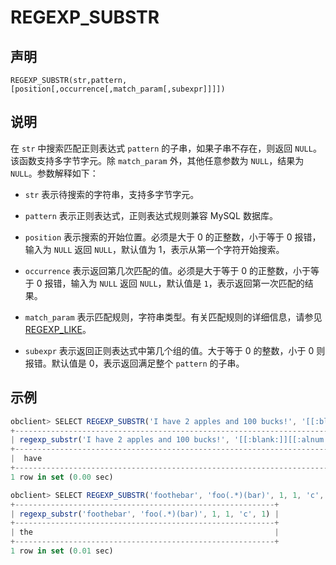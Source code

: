 REGEXP_SUBSTR
==================================



声明
-----------------------

```unknow
REGEXP_SUBSTR(str,pattern,[position[,occurrence[,match_param[,subexpr]]]])
```



说明
-----------------------

在 `str` 中搜索匹配正则表达式 `pattern` 的子串，如果子串不存在，则返回 `NULL`。该函数支持多字节字元。除 `match_param` 外，其他任意参数为 `NULL`，结果为 `NULL`。参数解释如下：

* `str` 表示待搜索的字符串，支持多字节字元。



* `pattern` 表示正则表达式，正则表达式规则兼容 MySQL 数据库。



* `position` 表示搜索的开始位置。必须是大于 0 的正整数，小于等于 0 报错，输入为 `NULL` 返回 `NULL`，默认值为 1，表示从第一个字符开始搜索。



* `occurrence` 表示返回第几次匹配的值。必须是大于等于 0 的正整数，小于等于 0 报错，输入为 `NULL` 返回 `NULL`，默认值是 `1`，表示返回第一次匹配的结果。



* `match_param` 表示匹配规则，字符串类型。有关匹配规则的详细信息，请参见 [REGEXP_LIKE](../2.string-functions/34.regexp_like.md)。



* `subexpr` 表示返回正则表达式中第几个组的值。大于等于 0 的整数，小于 0 则报错。默认值是 0，表示返回满足整个 `pattern` 的子串。






示例
-----------------------

```javascript
obclient> SELECT REGEXP_SUBSTR('I have 2 apples and 100 bucks!', '[[:blank:]][[:alnum:]]*', 1, 1) FROM DUAL;
+----------------------------------------------------------------------------------+
| regexp_substr('I have 2 apples and 100 bucks!', '[[:blank:]][[:alnum:]]*', 1, 1) |
+----------------------------------------------------------------------------------+
|  have                                                                            |
+----------------------------------------------------------------------------------+
1 row in set (0.00 sec)

obclient> SELECT REGEXP_SUBSTR('foothebar', 'foo(.*)(bar)', 1, 1, 'c', 1) FROM DUAL;
+----------------------------------------------------------+
| regexp_substr('foothebar', 'foo(.*)(bar)', 1, 1, 'c', 1) |
+----------------------------------------------------------+
| the                                                      |
+----------------------------------------------------------+
1 row in set (0.01 sec)
```
